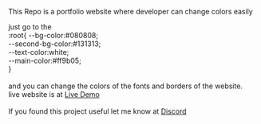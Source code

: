 This Repo is a portfolio website where developer can change colors easily

just go to the <br>
:root{
    --bg-color:#080808;<br>
    --second-bg-color:#131313;<br>
    --text-color:white;<br>
    --main-color:#ff9b05;<br>
}<br>
<br>
and you can change the colors of the fonts and borders of the website.
<br>
live website is at <a href="https://myportfolio80.netlify.app/">Live Demo</a><br>
<br>
If you found this project useful let me know at <a href="https://discord.com/invite/HAPxV73E">Discord</a>
